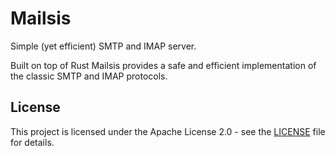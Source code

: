 # Mailsis

Simple (yet efficient) SMTP and IMAP server.

Built on top of Rust Mailsis provides a safe and efficient implementation of the classic SMTP and IMAP protocols.

## License

This project is licensed under the Apache License 2.0 - see the [LICENSE](LICENSE) file for details.
